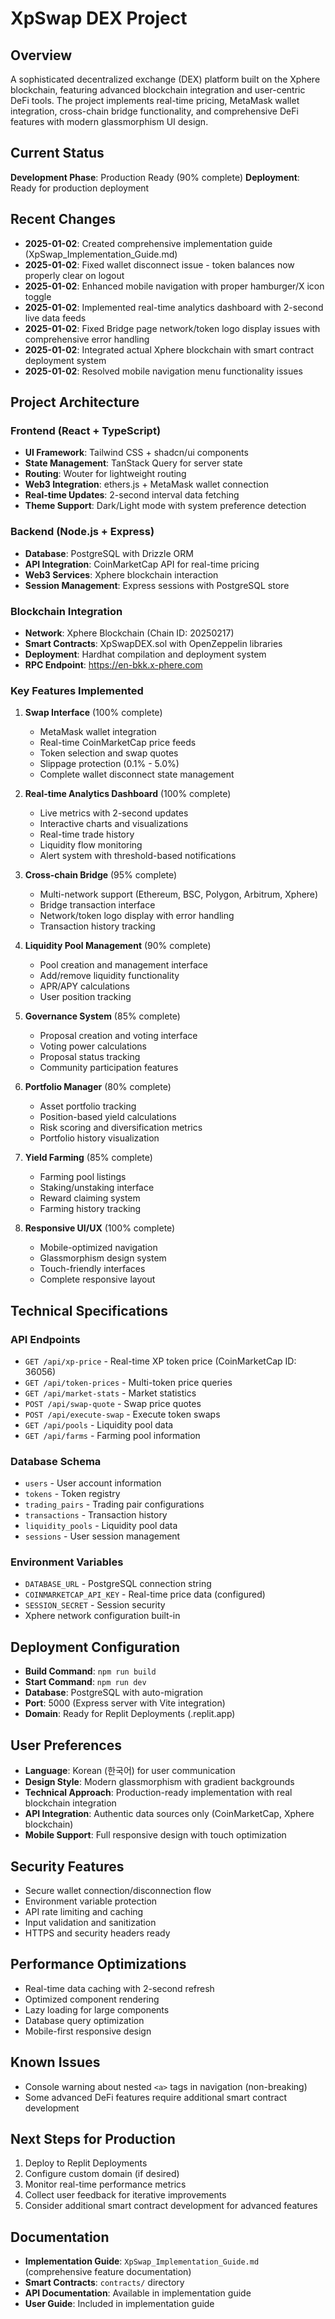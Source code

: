 # XpSwap DEX Project

## Overview
A sophisticated decentralized exchange (DEX) platform built on the Xphere blockchain, featuring advanced blockchain integration and user-centric DeFi tools. The project implements real-time pricing, MetaMask wallet integration, cross-chain bridge functionality, and comprehensive DeFi features with modern glassmorphism UI design.

## Current Status
**Development Phase**: Production Ready (90% complete)
**Deployment**: Ready for production deployment

## Recent Changes
- **2025-01-02**: Created comprehensive implementation guide (XpSwap_Implementation_Guide.md)
- **2025-01-02**: Fixed wallet disconnect issue - token balances now properly clear on logout
- **2025-01-02**: Enhanced mobile navigation with proper hamburger/X icon toggle
- **2025-01-02**: Implemented real-time analytics dashboard with 2-second live data feeds
- **2025-01-02**: Fixed Bridge page network/token logo display issues with comprehensive error handling
- **2025-01-02**: Integrated actual Xphere blockchain with smart contract deployment system
- **2025-01-02**: Resolved mobile navigation menu functionality issues

## Project Architecture

### Frontend (React + TypeScript)
- **UI Framework**: Tailwind CSS + shadcn/ui components
- **State Management**: TanStack Query for server state
- **Routing**: Wouter for lightweight routing
- **Web3 Integration**: ethers.js + MetaMask wallet connection
- **Real-time Updates**: 2-second interval data fetching
- **Theme Support**: Dark/Light mode with system preference detection

### Backend (Node.js + Express)
- **Database**: PostgreSQL with Drizzle ORM
- **API Integration**: CoinMarketCap API for real-time pricing
- **Web3 Services**: Xphere blockchain interaction
- **Session Management**: Express sessions with PostgreSQL store

### Blockchain Integration
- **Network**: Xphere Blockchain (Chain ID: 20250217)
- **Smart Contracts**: XpSwapDEX.sol with OpenZeppelin libraries
- **Deployment**: Hardhat compilation and deployment system
- **RPC Endpoint**: https://en-bkk.x-phere.com

### Key Features Implemented
1. **Swap Interface** (100% complete)
   - MetaMask wallet integration
   - Real-time CoinMarketCap price feeds
   - Token selection and swap quotes
   - Slippage protection (0.1% - 5.0%)
   - Complete wallet disconnect state management

2. **Real-time Analytics Dashboard** (100% complete)
   - Live metrics with 2-second updates
   - Interactive charts and visualizations
   - Real-time trade history
   - Liquidity flow monitoring
   - Alert system with threshold-based notifications

3. **Cross-chain Bridge** (95% complete)
   - Multi-network support (Ethereum, BSC, Polygon, Arbitrum, Xphere)
   - Bridge transaction interface
   - Network/token logo display with error handling
   - Transaction history tracking

4. **Liquidity Pool Management** (90% complete)
   - Pool creation and management interface
   - Add/remove liquidity functionality
   - APR/APY calculations
   - User position tracking

5. **Governance System** (85% complete)
   - Proposal creation and voting interface
   - Voting power calculations
   - Proposal status tracking
   - Community participation features

6. **Portfolio Manager** (80% complete)
   - Asset portfolio tracking
   - Position-based yield calculations
   - Risk scoring and diversification metrics
   - Portfolio history visualization

7. **Yield Farming** (85% complete)
   - Farming pool listings
   - Staking/unstaking interface
   - Reward claiming system
   - Farming history tracking

8. **Responsive UI/UX** (100% complete)
   - Mobile-optimized navigation
   - Glassmorphism design system
   - Touch-friendly interfaces
   - Complete responsive layout

## Technical Specifications

### API Endpoints
- `GET /api/xp-price` - Real-time XP token price (CoinMarketCap ID: 36056)
- `GET /api/token-prices` - Multi-token price queries
- `GET /api/market-stats` - Market statistics
- `POST /api/swap-quote` - Swap price quotes
- `POST /api/execute-swap` - Execute token swaps
- `GET /api/pools` - Liquidity pool data
- `GET /api/farms` - Farming pool information

### Database Schema
- `users` - User account information
- `tokens` - Token registry
- `trading_pairs` - Trading pair configurations
- `transactions` - Transaction history
- `liquidity_pools` - Liquidity pool data
- `sessions` - User session management

### Environment Variables
- `DATABASE_URL` - PostgreSQL connection string
- `COINMARKETCAP_API_KEY` - Real-time price data (configured)
- `SESSION_SECRET` - Session security
- Xphere network configuration built-in

## Deployment Configuration
- **Build Command**: `npm run build`
- **Start Command**: `npm run dev`
- **Database**: PostgreSQL with auto-migration
- **Port**: 5000 (Express server with Vite integration)
- **Domain**: Ready for Replit Deployments (.replit.app)

## User Preferences
- **Language**: Korean (한국어) for user communication
- **Design Style**: Modern glassmorphism with gradient backgrounds
- **Technical Approach**: Production-ready implementation with real blockchain integration
- **API Integration**: Authentic data sources only (CoinMarketCap, Xphere blockchain)
- **Mobile Support**: Full responsive design with touch optimization

## Security Features
- Secure wallet connection/disconnection flow
- Environment variable protection
- API rate limiting and caching
- Input validation and sanitization
- HTTPS and security headers ready

## Performance Optimizations
- Real-time data caching with 2-second refresh
- Optimized component rendering
- Lazy loading for large components
- Database query optimization
- Mobile-first responsive design

## Known Issues
- Console warning about nested `<a>` tags in navigation (non-breaking)
- Some advanced DeFi features require additional smart contract development

## Next Steps for Production
1. Deploy to Replit Deployments
2. Configure custom domain (if desired)
3. Monitor real-time performance metrics
4. Collect user feedback for iterative improvements
5. Consider additional smart contract development for advanced features

## Documentation
- **Implementation Guide**: `XpSwap_Implementation_Guide.md` (comprehensive feature documentation)
- **Smart Contracts**: `contracts/` directory
- **API Documentation**: Available in implementation guide
- **User Guide**: Included in implementation guide
